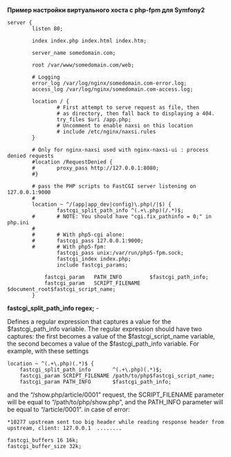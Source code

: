 **Пример настройки виртуального хоста с php-fpm для Symfony2**

```
server {
        listen 80;

        index index.php index.html index.htm;
        
        server_name somedomain.com;

        root /var/www/somedomain.com/web;

        # Logging
        error_log /var/log/nginx/somedomain.com-error.log;
        access_log /var/log/nginx/somedomain.com-access.log;

        location / {
                # First attempt to serve request as file, then
                # as directory, then fall back to displaying a 404.
                try_files $uri /app.php;
                # Uncomment to enable naxsi on this location
                # include /etc/nginx/naxsi.rules
        }

        # Only for nginx-naxsi used with nginx-naxsi-ui : process denied requests
        #location /RequestDenied {
        #       proxy_pass http://127.0.0.1:8080;    
        #}

        # pass the PHP scripts to FastCGI server listening on 127.0.0.1:9000
        #
        location ~ ^/(app|app_dev|config)\.php(/|$) {
                fastcgi_split_path_info ^(.+\.php)(/.*)$;
        #       # NOTE: You should have "cgi.fix_pathinfo = 0;" in php.ini
        #
        #       # With php5-cgi alone:
        #       fastcgi_pass 127.0.0.1:9000;
        #       # With php5-fpm:
                fastcgi_pass unix:/var/run/php5-fpm.sock;
                fastcgi_index index.php;
                include fastcgi_params;

            fastcgi_param   PATH_INFO         $fastcgi_path_info;
            fastcgi_param   SCRIPT_FILENAME   $document_root$fastcgi_script_name;
        }
```

**fastcgi_split_path_info regex;** -

Defines a regular expression that captures a value for the $fastcgi_path_info variable. The regular expression should have two captures: the first becomes a value of the $fastcgi_script_name variable, the second becomes a value of the $fastcgi_path_info variable. For example, with these settings

```
location ~ ^(.+\.php)(.*)$ {
    fastcgi_split_path_info       ^(.+\.php)(.*)$;
    fastcgi_param SCRIPT_FILENAME /path/to/php$fastcgi_script_name;
    fastcgi_param PATH_INFO       $fastcgi_path_info;
```

and the “/show.php/article/0001” request, the SCRIPT_FILENAME parameter will be equal to “/path/to/php/show.php”, and the PATH_INFO parameter will be equal to “/article/0001”.
in case of error:

```
*10277 upstream sent too big header while reading response header from upstream, client: 127.0.0.1  ........
```

```
fastcgi_buffers 16 16k;
fastcgi_buffer_size 32k;
```

